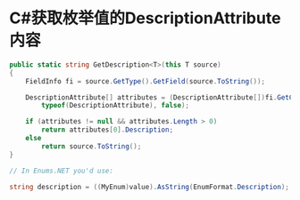 # C#获取枚举值的DescriptionAttribute内容

```csharp
public static string GetDescription<T>(this T source)
{
    FieldInfo fi = source.GetType().GetField(source.ToString());

    DescriptionAttribute[] attributes = (DescriptionAttribute[])fi.GetCustomAttributes(
        typeof(DescriptionAttribute), false);

    if (attributes != null && attributes.Length > 0) 
        return attributes[0].Description;
    else 
        return source.ToString();
}
```

```csharp
// In Enums.NET you'd use:

string description = ((MyEnum)value).AsString(EnumFormat.Description);
```

[1]: https://stackoverflow.com/questions/2650080/how-to-get-c-sharp-enum-description-from-value "How to get C# Enum description from value? "
[2]: https://stackoverflow.com/questions/1799370/getting-attributes-of-enums-value "Getting attributes of Enum's value"
[3]: https://github.com/TylerBrinkley/Enums.NET "Enums.NET is a high-performance type-safe .NET enum utility library"

